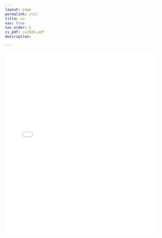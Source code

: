 ```yaml
---
layout: page
permalink: /cv/
title: cv
nav: true
nav_order: 5
cv_pdf: cv2024.pdf
description:

---
```

<body>
  <embed src=cv_pdf width="100%" height="600px" type="application/pdf">
</body>